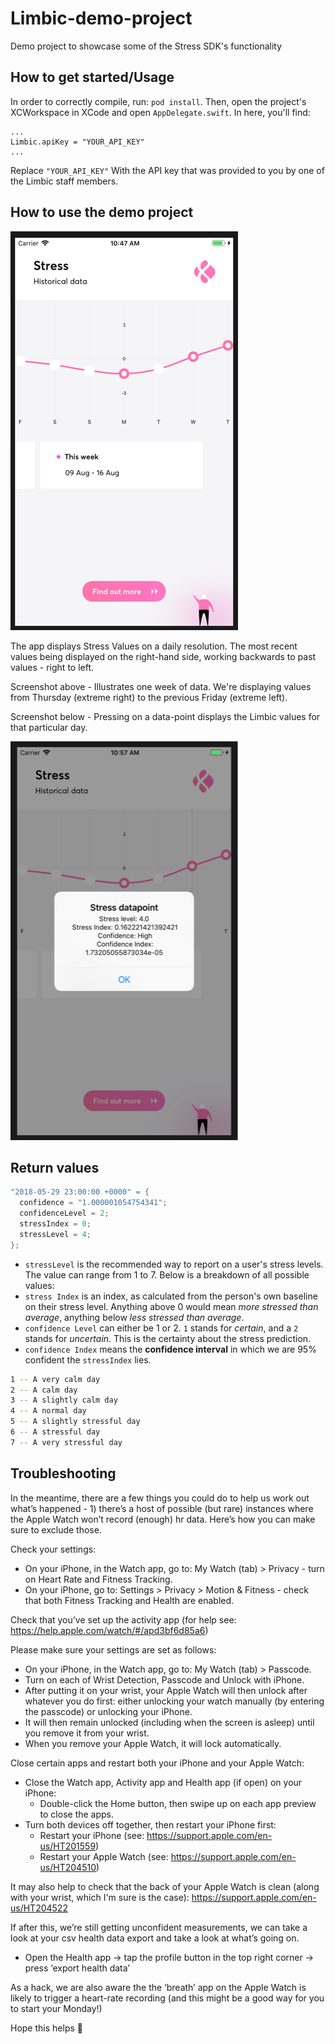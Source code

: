 # Limbic-demo-project
Demo project to showcase some of the Stress SDK's functionality

## How to get started/Usage

In order to correctly compile, run: `pod install`.
Then, open the project's XCWorkspace in XCode and open `AppDelegate.swift`. In here, you'll find:

```
...
Limbic.apiKey = "YOUR_API_KEY"
...

```

Replace `"YOUR_API_KEY"` With the API key that was provided to you by one of the Limbic staff members.

## How to use the demo project

<img src="https://github.com/LimbicAI/Limbic-demo-project/blob/master/screenshot.png" width="364" height="638" />

The app displays Stress Values on a daily resolution. The most recent values being displayed on the right-hand side, working backwards to past values - right to left.

Screenshot above - Illustrates one week of data. We're displaying values from Thursday (extreme right) to the previous Friday (extreme left).

Screenshot below - Pressing on a data-point displays the Limbic values for that particular day.

<img src="https://github.com/LimbicAI/Limbic-demo-project/blob/master/datapoint.png" width="364" height="638" />


## Return values

```swift
"2018-05-29 23:00:00 +0000" = {
  confidence = "1.000001054754341";
  confidenceLevel = 2;
  stressIndex = 0;
  stressLevel = 4;
};
```

* `stressLevel` is the recommended way to report on a user's stress levels. The value can range from 1 to 7. Below is a breakdown of all possible values:
* `stress Index` is an index, as calculated from the person's own baseline on their stress level. Anything above 0 would mean *more stressed than average*, anything below *less stressed than average*.
* `confidence Level` can either be 1 or 2. `1` stands for *certain*, and a `2` stands for *uncertain*. This is the certainty about the stress prediction.
* `confidence Index` means the **confidence interval** in which we are 95% confident the `stressIndex` lies.


```bash
1 -- A very calm day
2 -- A calm day
3 -- A slightly calm day
4 -- A normal day
5 -- A slightly stressful day
6 -- A stressful day
7 -- A very stressful day
```  

## Troubleshooting

In the meantime, there are a few things you could do to help us work out what’s happened - 1) there’s a host of possible (but rare) instances where the Apple Watch won’t record (enough) hr data. Here’s how you can make sure to exclude those.

Check your settings:
* On your iPhone, in the Watch app, go to: My Watch (tab) > Privacy - turn on Heart Rate and Fitness Tracking.
* On your iPhone, go to: Settings > Privacy > Motion & Fitness - check that both Fitness Tracking and Health are enabled.

Check that you’ve set up the activity app (for help see: https://help.apple.com/watch/#/apd3bf6d85a6)

Please make sure your settings are set as follows:
* On your iPhone, in the Watch app, go to: My Watch (tab) > Passcode.
* Turn on each of Wrist Detection, Passcode and Unlock with iPhone.
* After putting it on your wrist, your Apple Watch will then unlock after whatever you do first: either unlocking your watch manually (by entering the passcode) or unlocking your iPhone.
* It will then remain unlocked (including when the screen is asleep) until you remove it from your wrist.
* When you remove your Apple Watch, it will lock automatically.

Close certain apps and restart both your iPhone and your Apple Watch:
* Close the Watch app, Activity app and Health app (if open) on your iPhone:
   * Double-click the Home button, then swipe up on each app preview to close the apps.
* Turn both devices off together, then restart your iPhone first:
   * Restart your iPhone (see: https://support.apple.com/en-us/HT201559)
   * Restart your Apple Watch (see: https://support.apple.com/en-us/HT204510)

It may also help to check that the back of your Apple Watch is clean (along with your wrist, which I'm sure is the case): https://support.apple.com/en-us/HT204522

If after this, we’re still getting unconfident measurements, we can take a look at your csv health data export and take a look at what’s going on.
* Open the Health app -> tap the profile button in the top right corner -> press ‘export health data’

As a hack, we are also aware the the ‘breath’ app on the Apple Watch is likely to trigger a heart-rate recording (and this might be a good way for you to start your Monday!)

Hope this helps :slightly_smiling_face:
